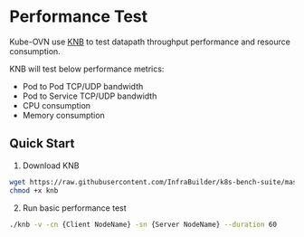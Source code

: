 # Performance Test

Kube-OVN use [KNB](https://github.com/InfraBuilder/k8s-bench-suite) to test datapath throughput performance and resource consumption.

KNB will test below performance metrics:
- Pod to Pod TCP/UDP bandwidth
- Pod to Service TCP/UDP bandwidth
- CPU consumption
- Memory consumption

## Quick Start

1. Download KNB
```bash
wget https://raw.githubusercontent.com/InfraBuilder/k8s-bench-suite/master/knb
chmod +x knb
```
2. Run basic performance test
```bash
./knb -v -cn {Client NodeName} -sn {Server NodeName} --duration 60  
```
